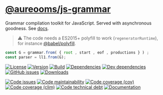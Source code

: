 [@aureooms/js-grammar](https://aureooms.github.io/js-grammar)
==

Grammar compilation toolkit for JavaScript. Served with asynchronous goodness.
See [docs](https://aureooms.github.io/js-grammar/index.html).

> :warning: The code needs a ES2015+ polyfill to work (`regeneratorRuntime`),
> for instance [@babel/polyfill](https://babeljs.io/docs/usage/polyfill).

```js
const G = grammar.from( { root , start , eof , productions } ) ;
const parser = ll1.from(G);
```

[![License](https://img.shields.io/github/license/aureooms/js-grammar.svg)](https://raw.githubusercontent.com/aureooms/js-grammar/master/LICENSE)
[![Version](https://img.shields.io/npm/v/@aureooms/js-grammar.svg)](https://www.npmjs.org/package/@aureooms/js-grammar)
[![Build](https://img.shields.io/travis/aureooms/js-grammar.svg)](https://travis-ci.org/aureooms/js-grammar)
[![Dependencies](https://img.shields.io/david/aureooms/js-grammar.svg)](https://david-dm.org/aureooms/js-grammar)
[![Dev dependencies](https://img.shields.io/david/dev/aureooms/js-grammar.svg)](https://david-dm.org/aureooms/js-grammar?type=dev)
[![GitHub issues](https://img.shields.io/github/issues/aureooms/js-grammar.svg)](https://github.com/aureooms/js-grammar/issues)
[![Downloads](https://img.shields.io/npm/dm/@aureooms/js-grammar.svg)](https://www.npmjs.org/package/@aureooms/js-grammar)

[![Code issues](https://img.shields.io/codeclimate/issues/aureooms/js-grammar.svg)](https://codeclimate.com/github/aureooms/js-grammar/issues)
[![Code maintainability](https://img.shields.io/codeclimate/maintainability/github/aureooms/js-grammar.svg)](https://codeclimate.com/github/aureooms/js-grammar/trends/churn)
[![Code coverage (cov)](https://img.shields.io/codecov/c/github/aureooms/js-grammar.svg)](https://codecov.io/gh/aureooms/js-grammar)
[![Code coverage (clim)](https://img.shields.io/codeclimate/coverage-letter/aureooms/js-grammar.svg)](https://codeclimate.com/github/aureooms/js-grammar/trends/test_coverage_new_code)
[![Code technical debt](https://img.shields.io/codeclimate/tech-debt/aureooms/js-grammar.svg)](https://codeclimate.com/github/aureooms/js-grammar/trends/technical_debt)
[![Documentation](https://aureooms.github.io/js-grammar/badge.svg)](https://aureooms.github.io/js-grammar/source.html)
